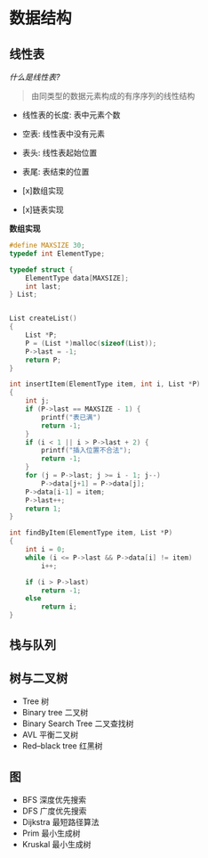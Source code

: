 # 数据结构

## 线性表

*什么是线性表?*

> 由同类型的数据元素构成的有序序列的线性结构

- 线性表的长度: 表中元素个数
- 空表: 线性表中没有元素
- 表头: 线性表起始位置
- 表尾: 表结束的位置

- [x]数组实现
- [x]链表实现

**数组实现**

```c
#define MAXSIZE 30;
typedef int ElementType;

typedef struct {
    ElementType data[MAXSIZE];
    int last;
} List;


List createList()
{
    List *P;
    P = (List *)malloc(sizeof(List));
    P->last = -1;
    return P;
}

int insertItem(ElementType item, int i, List *P)
{
    int j;
    if (P->last == MAXSIZE - 1) {
        printf("表已满")
        return -1;
    }
    if (i < 1 || i > P->last + 2) {
        printf("插入位置不合法");
        return -1;
    }
    for (j = P->last; j >= i - 1; j--)
        P->data[j+1] = P->data[j];
    P->data[i-1] = item;
    P->last++;
    return 1;
}

int findByItem(ElementType item, List *P)
{
    int i = 0;
    while (i <= P->last && P->data[i] != item)
        i++;

    if (i > P->last)
        return -1;
    else
        return i;
}
```


## 栈与队列

## 树与二叉树

- Tree 树
- Binary tree 二叉树
- Binary Search Tree 二叉查找树
- AVL 平衡二叉树
- Red–black tree 红黑树

## 图

- BFS 深度优先搜索
- DFS 广度优先搜索
- Dijkstra 最短路径算法
- Prim 最小生成树
- Kruskal 最小生成树
